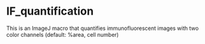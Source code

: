 # IF_quantification
This is an ImageJ macro that quantifies immunofluorescent images with two color channels (default: %area, cell number)

